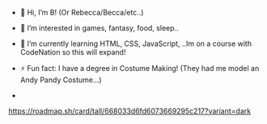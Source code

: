 - 👋 Hi, I’m B! (Or Rebecca/Becca/etc..)
- 👀 I’m interested in games, fantasy, food, sleep..
- 🌱 I’m currently learning HTML, CSS, JavaScript, ..Im on a course with CodeNation so this will expand!
- ⚡ Fun fact: I have a degree in Costume Making! (They had me model an Andy Pandy Costume...)

- 
https://roadmap.sh/card/tall/668033d6fd6073669295c217?variant=dark
